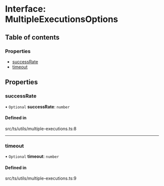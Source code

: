 # Interface: MultipleExecutionsOptions

## Table of contents

### Properties

- [successRate](MultipleExecutionsOptions.md#successrate)
- [timeout](MultipleExecutionsOptions.md#timeout)

## Properties

### successRate

• `Optional` **successRate**: `number`

#### Defined in

src/ts/utils/multiple-executions.ts:8

___

### timeout

• `Optional` **timeout**: `number`

#### Defined in

src/ts/utils/multiple-executions.ts:9
